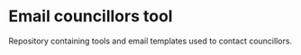 # Email councillors tool

Repository containing tools and email templates used to contact councillors.
